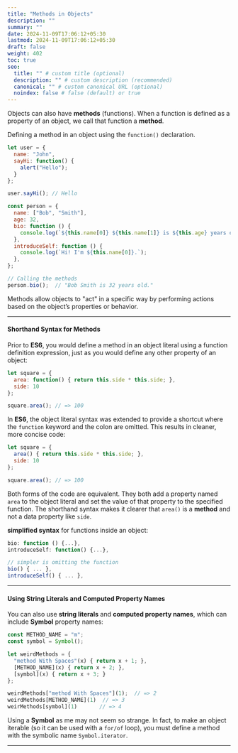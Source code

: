 ```yaml
---
title: "Methods in Objects"
description: ""
summary: ""
date: 2024-11-09T17:06:12+05:30
lastmod: 2024-11-09T17:06:12+05:30
draft: false
weight: 402
toc: true
seo:
  title: "" # custom title (optional)
  description: "" # custom description (recommended)
  canonical: "" # custom canonical URL (optional)
  noindex: false # false (default) or true
---
```




Objects can also have **methods** (functions). When a function is defined as a property of an object, we call that function a **method**.

Defining a method in an object using the `function()` declaration.

```js
let user = {
  name: "John",
  sayHi: function() {
    alert("Hello");
  }
};

user.sayHi(); // Hello
```

```js
const person = {
  name: ["Bob", "Smith"],
  age: 32,
  bio: function () {
    console.log(`${this.name[0]} ${this.name[1]} is ${this.age} years old.`);
  },
  introduceSelf: function () {
    console.log(`Hi! I'm ${this.name[0]}.`);
  },
};

// Calling the methods
person.bio();  // "Bob Smith is 32 years old."
```

Methods allow objects to "act" in a specific way by performing actions based on the object’s properties or behavior.

____
#### Shorthand Syntax for Methods

Prior to **ES6**, you would define a method in an object literal using a function definition expression, just as you would define any other property of an object:

```javascript
let square = {
  area: function() { return this.side * this.side; },
  side: 10
};

square.area(); // => 100
```

In **ES6**, the object literal syntax was extended to provide a shortcut where the `function` keyword and the colon are omitted. This results in cleaner, more concise code:

```javascript
let square = {
  area() { return this.side * this.side; },
  side: 10
};

square.area(); // => 100
```

Both forms of the code are equivalent. They both add a property named `area` to the object literal and set the value of that property to the specified function. The shorthand syntax makes it clearer that `area()` is a **method** and not a data property like `side`.

**simplified syntax** for functions inside an object:
```js
bio: function () {...},
introduceSelf: function() {...},

// simpler is omitting the function
bio() { ... },
introduceSelf() { ... },
```

___

#### Using String Literals and Computed Property Names

You can also use **string literals** and **computed property names**, which can include **Symbol** property names:

```javascript
const METHOD_NAME = "m";
const symbol = Symbol();

let weirdMethods = {
  "method With Spaces"(x) { return x + 1; },
  [METHOD_NAME](x) { return x + 2; },
  [symbol](x) { return x + 3; }
};

weirdMethods["method With Spaces"](1);  // => 2
weirdMethods[METHOD_NAME](1)  // => 3
weirMethods[symbol](1)       // => 4

```

Using a **Symbol** as me may not seem so strange. In fact, to make an object iterable (so it can be used with a `for/of` loop), you must define a method with the symbolic name `Symbol.iterator`.


___
